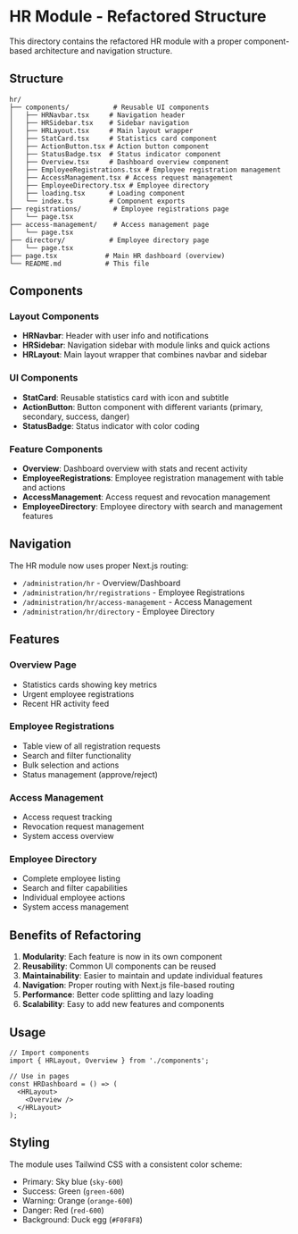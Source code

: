 # HR Module - Refactored Structure

This directory contains the refactored HR module with a proper component-based architecture and navigation structure.

## Structure

```
hr/
├── components/           # Reusable UI components
│   ├── HRNavbar.tsx     # Navigation header
│   ├── HRSidebar.tsx    # Sidebar navigation
│   ├── HRLayout.tsx     # Main layout wrapper
│   ├── StatCard.tsx     # Statistics card component
│   ├── ActionButton.tsx # Action button component
│   ├── StatusBadge.tsx  # Status indicator component
│   ├── Overview.tsx     # Dashboard overview component
│   ├── EmployeeRegistrations.tsx # Employee registration management
│   ├── AccessManagement.tsx # Access request management
│   ├── EmployeeDirectory.tsx # Employee directory
│   ├── loading.tsx      # Loading component
│   └── index.ts         # Component exports
├── registrations/        # Employee registrations page
│   └── page.tsx
├── access-management/    # Access management page
│   └── page.tsx
├── directory/           # Employee directory page
│   └── page.tsx
├── page.tsx            # Main HR dashboard (overview)
└── README.md           # This file
```

## Components

### Layout Components
- **HRNavbar**: Header with user info and notifications
- **HRSidebar**: Navigation sidebar with module links and quick actions
- **HRLayout**: Main layout wrapper that combines navbar and sidebar

### UI Components
- **StatCard**: Reusable statistics card with icon and subtitle
- **ActionButton**: Button component with different variants (primary, secondary, success, danger)
- **StatusBadge**: Status indicator with color coding

### Feature Components
- **Overview**: Dashboard overview with stats and recent activity
- **EmployeeRegistrations**: Employee registration management with table and actions
- **AccessManagement**: Access request and revocation management
- **EmployeeDirectory**: Employee directory with search and management features

## Navigation

The HR module now uses proper Next.js routing:

- `/administration/hr` - Overview/Dashboard
- `/administration/hr/registrations` - Employee Registrations
- `/administration/hr/access-management` - Access Management
- `/administration/hr/directory` - Employee Directory

## Features

### Overview Page
- Statistics cards showing key metrics
- Urgent employee registrations
- Recent HR activity feed

### Employee Registrations
- Table view of all registration requests
- Search and filter functionality
- Bulk selection and actions
- Status management (approve/reject)

### Access Management
- Access request tracking
- Revocation request management
- System access overview

### Employee Directory
- Complete employee listing
- Search and filter capabilities
- Individual employee actions
- System access management

## Benefits of Refactoring

1. **Modularity**: Each feature is now in its own component
2. **Reusability**: Common UI components can be reused
3. **Maintainability**: Easier to maintain and update individual features
4. **Navigation**: Proper routing with Next.js file-based routing
5. **Performance**: Better code splitting and lazy loading
6. **Scalability**: Easy to add new features and components

## Usage

```tsx
// Import components
import { HRLayout, Overview } from './components';

// Use in pages
const HRDashboard = () => (
  <HRLayout>
    <Overview />
  </HRLayout>
);
```

## Styling

The module uses Tailwind CSS with a consistent color scheme:
- Primary: Sky blue (`sky-600`)
- Success: Green (`green-600`)
- Warning: Orange (`orange-600`)
- Danger: Red (`red-600`)
- Background: Duck egg (`#F0F8F8`) 